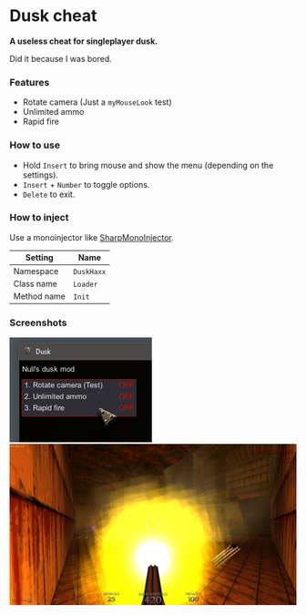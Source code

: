 # Dusk cheat
**A useless cheat for singleplayer dusk.**

Did it because I was bored.

### Features
- Rotate camera (Just a `myMouseLook` test)
- Unlimited ammo
- Rapid fire

### How to use
- Hold `Insert` to bring mouse and show the menu (depending on the settings).
- `Insert` + `Number` to toggle options.
- `Delete` to exit.

### How to inject
Use a monoinjector like [SharpMonoInjector](https://github.com/warbler/SharpMonoInjector).

Setting      | Name
-------------|----------------
Namespace    | `DuskHaxx`
Class name   | `Loader`
Method name  | `Init`

### Screenshots
![Screenshot 1](images/screenshot1.png)
![Screenshot 2](images/screenshot2.jpg)
